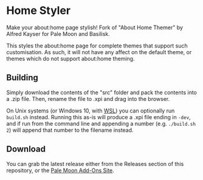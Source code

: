 # Home Styler

Make your about:home page stylish! Fork of "About Home Themer" by Alfred Kayser for Pale Moon and Basilisk.

This styles the about:home page for complete themes that support such customisation. As such, it will not have any affect on the default theme, or themes which do not support about:home theming.

## Building
Simply download the contents of the "src" folder  and pack the contents into a .zip file. Then, rename the file to .xpi and drag into the browser.

On Unix systems (or Windows 10, with [WSL](https://docs.microsoft.com/en-us/windows/wsl/about)) you can optionally run `build.sh` instead. Running this as-is will produce a .xpi file ending in `-dev`, and if run from the command line and appending a number (e.g. `./build.sh 2`) will append that number to the filename instead.

## Download
You can grab the latest release either from the Releases section of this repository, or the [Pale Moon Add-Ons Site](https://addons.palemoon.org/addon/home-styler/).
